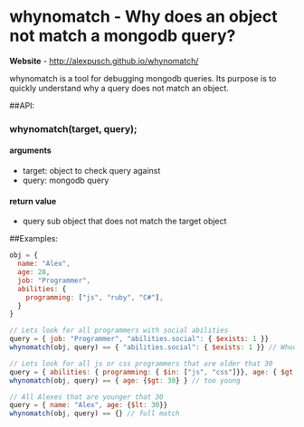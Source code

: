 # whynomatch - Why does an object not match a mongodb query?

**Website** - http://alexpusch.github.io/whynomatch/

whynomatch is a tool for debugging mongodb queries. Its purpose is to quickly understand why a query does not match
an object.

##API:

### whynomatch(target, query);
#### arguments
* target: object to check query against
* query: mongodb query

#### return value
* query sub object that does not match the target object

##Examples:
```javascript
obj = { 
  name: "Alex",
  age: 28,
  job: "Programmer",
  abilities: {
    programming: ["js", "ruby", "C#"],
  }
}

// Lets look for all programmers with social abilities
query = { job: "Programmer", "abilities.social": { $exists: 1 }}
whynomatch(obj, query) == { "abilities.social": { $exists: 1 }} // Whoops, No social abilities :(

// Lets look for all js or css programmers that are older that 30
query = { abilities: { programming: { $in: ["js", "css"]}}, age: { $gt: 30 }}
whynomatch(obj, query) == { age: {$gt: 30} } // too young

// All Alexes that are younger that 30
query = { name: "Alex", age: {$lt: 30}}
whynomatch(obj, query) == {} // full match
```